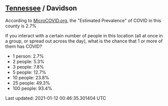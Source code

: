 
## [Tennessee](/united-states/tennessee) / Davidson

According to [MicroCOVID.org](http://microcovid.org),
the "Estimated Prevalence" of COVID in this county is 2.7%

If you interact with a certain number of people in this location
(all at once in a group, or spread out across the day), what is the chance that
1 or more of them has COVID?

- 1 person: 2.7%
- 2 people: 5.3%
- 3 people: 7.8%
- 5 people: 12.7%
- 10 people: 23.8%
- 25 people: 49.3%
- 100 people: 93.4%

Last updated: 2021-01-12 00:46:35.301404 UTC

